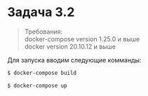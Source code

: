 # Задача 3.2

> Требования:  
> docker-compose version 1.25.0 и выше  
> docker version 20.10.12 и выше

Для запуска вводим следующие комманды:

```bash
$ docker-compose build
```

```bash
$ docker-compose up
```